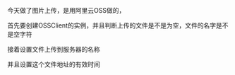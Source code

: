 今天做了图片上传，是用阿里云OSS做的，

首先要创建OSSClient的实例，并且判断上传的文件是不是为空，文件的名字是不是空字符

接着设置文件上传到服务器的名称

并且设置这个文件地址的有效时间

